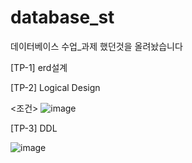 # database_st

데이터베이스 수업_과제 했던것을 올려놨습니다

[TP-1] erd설계

[TP-2] Logical Design

<조건>
![image](https://github.com/muulgam/database_st/assets/106004560/3e3b6a21-936d-4d5b-8af9-4c4c0d0c9048)


[TP-3] DDL

![image](https://github.com/muulgam/database_st/assets/106004560/69a48758-4861-4824-a76e-b2f6068129b6)

